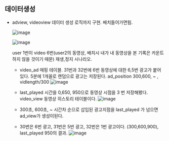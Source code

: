 ## 데이터생성

- adview, videoview 데이터 생성 로직까지 구현. 배치들어가면됨.

  ![image](https://github.com/Bryan051/TIL/assets/68111122/5a8145d1-7eb9-4491-8f3d-6cfab10b76ec)

  ![image](https://github.com/Bryan051/TIL/assets/68111122/59ccea6a-87be-4980-aed2-6b4537b49d49)

  user 1번이 video 6번(user2의 동영상, 배치시 내가 내 동영상을 본 기록은 카운트 하지 않을 것이기 때문) 재생,정지 시나리오.

  - video_ad 매핑 테이블. 31번과 32번에 6번 동영상에 대한 6,5번 광고가 붙어있다.
    5분에 1개꼴로 랜덤으로 광고는 저장된다. ad_position 300,600, ~ , vidlength/300
![image](https://github.com/Bryan051/TIL/assets/68111122/53d84945-7ce6-48da-a592-77c7ca48900e)

  - last_played 시간을 0,650, 950으로 동영상 시점을 3 번 저장해봤다.</br>
    video_view 동영상 히스토리 테이블이다.
    ![image](https://github.com/Bryan051/TIL/assets/68111122/baf18a5a-38dc-4caf-a1a3-c651094acba6)

  - 300초, 600초, ~ 시간차 순으로 삽입된 광고지점을 last_played 가 넘으면 ad_view가 생성이된다. </br>
  - 30번은 6번 광고, 31번은 5번 광고, 32번은 1번 광고이다. (300,600,900), last_played 950의 결과.
    ![image](https://github.com/Bryan051/TIL/assets/68111122/129fb46f-8204-4d3a-93c2-ce26445e9a65)


    




 



